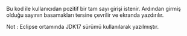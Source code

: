 Bu kod ile kullanıcıdan pozitif bir tam sayı girişi istenir. Ardından girmiş olduğu sayının basamakları tersine çevrilir ve ekranda yazdırılır.

Not : Eclipse ortamında JDK17 sürümü kullanılarak yazılmıştır.
